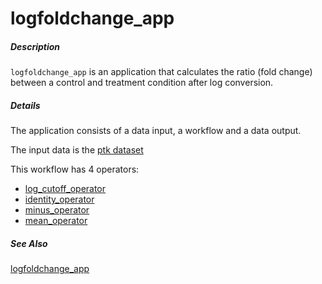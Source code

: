 # logfoldchange_app

##### Description

`logfoldchange_app` is an application that calculates the ratio (fold change) between a control and treatment condition after log conversion.

##### Details

The application consists of a data input, a workflow and a data output. 

The input data is the [ptk dataset](https://tercen.com/r/35c33fa33c9e6aba0dce6483f5f70135)

This workflow has 4 operators:
- [log_cutoff_operator](https://github.com/tercen/log_cutoff_operator)
- [identity_operator](https://github.com/tercen/identity_operator)
- [minus_operator](https://github.com/tercen/minus_operator)
- [mean_operator](https://github.com/tercen/mean_operator)

##### See Also

[logfoldchange_app](https://github.com/tercen/logfoldchange_app)
